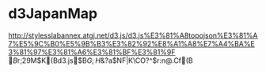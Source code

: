 d3JapanMap
==========

http://stylesslabannex.atgj.net/d3.js/d3.js%E3%81%A8topojson%E3%81%A7%E5%9C%B0%E5%9B%B3%E3%82%92%E8%A1%A8%E7%A4%BA%E3%81%97%E3%81%A6%E3%81%BF%E3%81%9F
$B$r;29M$K(Bd3.js$B$G;H$&$?$a$NF|K\CO?^$r:n@.Cf(B
